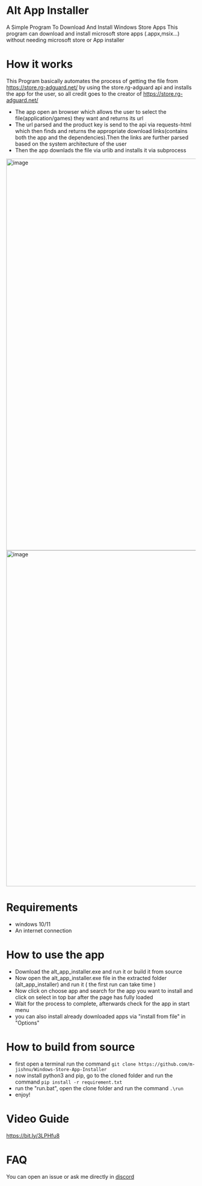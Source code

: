 # Alt App Installer
A Simple Program To  Download And Install Windows Store Apps
This program can download and install microsoft store apps (.appx,msix...) without needing microsoft store or App installer

# How it works
This Program basically automates the process of getting the file from https://store.rg-adguard.net/ by using the store.rg-adguard api and installs the app for the user, so all credit goes to the creator of https://store.rg-adguard.net/

- The app open an browser which allows the user to select the file(application/games) they want and returns its url
- The url parsed and the product key is send to the api via requests-html which then finds and returns the appropriate download links(contains both the app and the dependencies).Then the links are further parsed based on the system architecture of the user
- Then the app downlads the file via urlib and installs it via subprocess

<img width="1041" alt="image" src="https://user-images.githubusercontent.com/83004520/169115064-b1cf9080-5ef1-425b-b81e-ea69114ae926.png">
<img width="893" alt="image" src="https://user-images.githubusercontent.com/83004520/169115417-15624c09-923d-4be2-a1be-ecdf47c04f24.png">

# Requirements
- windows 10/11
- An internet connection

# How to use the app
- Download the alt_app_installer.exe and run it or build it from source
- Now open the alt_app_installer.exe file in the extracted folder (alt_app_installer) and run it ( the first run can take time )
- Now click on choose app and search for the app you want to install and click on select in top bar after the page has fully loaded 
- Wait for the process to complete, afterwards check for the app in start menu
- you can also install already downloaded apps via "install from file" in "Options" 

# How to build from source

- first open a terminal run the command `git clone https://github.com/m-jishnu/Windows-Store-App-Installer`
- now install python3 and pip, go to the cloned folder and run the command `pip install -r requirement.txt`
- run the "run.bat", open the clone folder and run the command  `.\run` 
- enjoy!

# Video Guide

https://bit.ly/3LPHfu8

# FAQ

You can open an issue or ask me directly in [discord](https://discord.com/invite/cbuEkpd)
